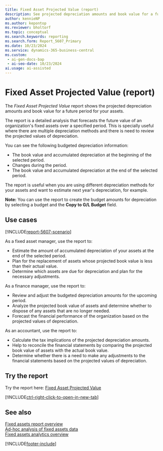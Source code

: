 ```yaml
---
title: Fixed Asset Projected Value (report)
description: See projected depreciation amounts and book value for a future period for your assets
author: kennieNP
ms.author: kepontop
ms.reviewer: bholtorf
ms.topic: conceptual
ms.search.keywords: reporting
ms.search.form: Report_5607_Primary
ms.date: 10/23/2024
ms.service: dynamics-365-business-central
ms.custom:
 - ai-gen-docs-bap
 - ai-seo-date: 10/23/2024
ai.usage: ai-assisted
---
```


# Fixed Asset Projected Value (report)

The *Fixed Asset Projected Value* report shows the projected depreciation amounts and book value for a future period for your assets. 

The report is a detailed analysis that forecasts the future value of an organization's fixed assets over a specified period. This is specially useful where there are multiple depreciation methods and there is need to review the projected values of depreciation.

You can see the following budgeted depreciation information: 
- The book value and accumulated depreciation at the beginning of the selected period. 
- Changes during the period. 
- The book value and accumulated depreciation at the end of the selected period.

The report is useful when you are using different depreciation methods for your assets and want to estimate next year's depreciation, for example. 

**Note:** You can use the report to create the budget amounts for depreciation by selecting a budget and the **Copy to G/L Budget** field.


## Use cases

[!INCLUDE[report-5607-scenario](../includes/report-5607-scenario-include.md)]

<!-- 

Prompt

Below is a report in an ERP system. Provide 3-4 use cases for different personas working with fixed asset management or finance for fixed assets.

Format like this:    
  
As a <persona>, use the report to    
* use case 1  
* use case 2    

Do not capitalize the persona names. 

Do not start lines with "Use the data to"

## Report name
Fixed Asset Projected Value

## Report description
The *Fixed Asset Projected Value* report shows the projected depreciation amounts and book value for a future period for your assets. 
The report is a detailed analysis that forecasts the future value of an organization's fixed assets over a specified period. This is specially useful where there are multiple depreciation methods and there is need to review the projected values of depreciation.
You can see the following budgeted depreciation information: 
- The book value and accumulated depreciation at the beginning of the selected period. 
- Changes during the period. 
- The book value and accumulated depreciation at the end of the selected period.
The report is useful when you are using different depreciation methods for your assets and want to estimate next year's depreciation, for example. 
**Note:** You can use the report to create the budget amounts for depreciation by selecting a budget and the **Copy to G/L Budget** field.

### Use cases
See projected depreciation amounts and book value for a future period for your assets

Please include your data sources and URLs

-->

As a fixed asset manager, use the report to:
* Estimate the amount of accumulated depreciation of your assets at the end of the selected period.
* Plan for the replacement of assets whose projected book value is less than their actual value.
* Determine which assets are due for depreciation and plan for the necessary adjustments.

As a finance manager, use the report to:
* Review and adjust the budgeted depreciation amounts for the upcoming period.
* Analyze the projected book value of assets and determine whether to dispose of any assets that are no longer needed.
* Forecast the financial performance of the organization based on the projected values of depreciation.

As an accountant, use the report to: 
* Calculate the tax implications of the projected depreciation amounts.
* Help to reconcile the financial statements by comparing the projected book value of assets with the actual book value.
* Determine whether there is a need to make any adjustments to the financial statements based on the projected values of depreciation.


## Try the report

Try the report here: [Fixed Asset Projected Value](https://businesscentral.dynamics.com?report=5607)

[!INCLUDE[ctrl-right-click-to-open-in-new-tab](../includes/ctrl-right-click-to-open-in-new-tab.md)]


## See also

[Fixed assets report overview](../fa-reports.md)    
[Ad-hoc analysis of fixed assets data](../ad-hoc-analysis-fa.md)  
[Fixed assets analytics overview](../fa-analytics-overview.md)  

[!INCLUDE[footer-include](../includes/footer-banner.md)]